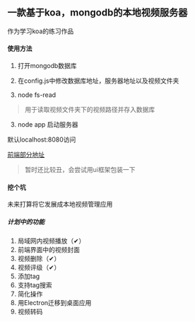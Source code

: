## 一款基于koa，mongodb的本地视频服务器
作为学习koa的练习作品
#### 使用方法
1. 打开mongodb数据库

2. 在config.js中修改数据库地址，服务器地址以及视频文件夹

3. node fs-read
>用于读取视频文件夹下的视频路径并存入数据库

3. node app
启动服务器

默认localhost:8080访问

[前端部分地址](https://github.com/BaoMinghui/localVideo-interface)
>暂时还比较丑，会尝试用ui框架包装一下

#### 挖个坑
未来打算将它发展成本地视频管理应用
##### 计划中的功能

1. 局域网内视频播放（✔）
2. 前端界面中的视频封面
3. 视频删除（✔）
4. 视频评级（✔）
5. 添加tag
6. 支持tag搜索
7. 简化操作
8. 用Electron迁移到桌面应用
9. 视频转码
